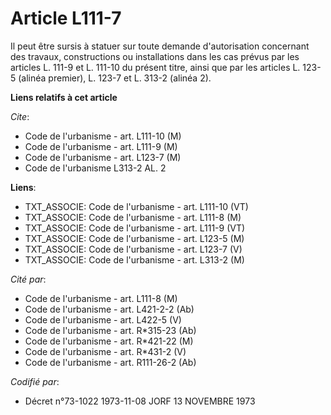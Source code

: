 # Article L111-7

Il peut être sursis à statuer sur toute demande d'autorisation concernant des travaux, constructions ou installations dans
les cas prévus par les articles L. 111-9 et L. 111-10 du présent titre, ainsi que par les articles L. 123-5 (alinéa premier),
L. 123-7 et L. 313-2 (alinéa 2).

**Liens relatifs à cet article**

_Cite_:

  - Code de l'urbanisme - art. L111-10 (M)
  - Code de l'urbanisme - art. L111-9 (M)
  - Code de l'urbanisme - art. L123-7 (M)
  - Code de l'urbanisme L313-2 AL. 2

**Liens**:

  - TXT_ASSOCIE: Code de l'urbanisme - art. L111-10 (VT)
  - TXT_ASSOCIE: Code de l'urbanisme - art. L111-8 (M)
  - TXT_ASSOCIE: Code de l'urbanisme - art. L111-9 (VT)
  - TXT_ASSOCIE: Code de l'urbanisme - art. L123-5 (M)
  - TXT_ASSOCIE: Code de l'urbanisme - art. L123-7 (V)
  - TXT_ASSOCIE: Code de l'urbanisme - art. L313-2 (M)

_Cité par_:

  - Code de l'urbanisme - art. L111-8 (M)
  - Code de l'urbanisme - art. L421-2-2 (Ab)
  - Code de l'urbanisme - art. L422-5 (V)
  - Code de l'urbanisme - art. R*315-23 (Ab)
  - Code de l'urbanisme - art. R*421-22 (M)
  - Code de l'urbanisme - art. R*431-2 (V)
  - Code de l'urbanisme - art. R111-26-2 (Ab)

_Codifié par_:

  - Décret n°73-1022 1973-11-08 JORF 13 NOVEMBRE 1973
